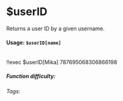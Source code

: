 # $userID
Returns a user ID by a given username.

#### Usage: `$userID[name]`
<br/>
<discord-messages>
	<discord-message :bot="false" role-color="#ffcc9a" author="Member">
		!!exec $userID[Mika]
	</discord-message>
	<discord-message :bot="true" role-color="#0099ff" author="Custom Command" avatar="https://media.discordapp.net/avatars/725721249652670555/781224f90c3b841ba5b40678e032f74a.webp">
		787695068306866198
	</discord-message>
</discord-messages>

##### Function difficulty: <Badge type="tip" text="Easy" vertical="middle" /> 
###### Tags: <Badge type="tip" text="userID" vertical="middle" /> <Badge type="tip" text="member's ID" vertical="middle" /> <Badge type="tip" text="User ID" vertical="middle" /> <Badge type="tip" text="username" vertical="middle" />
